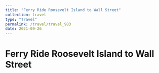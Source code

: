 ```yaml
---
title: "Ferry Ride Roosevelt Island to Wall Street"
collection: travel
type: "Travel"
permalink: /travel/travel_983
date: 2021-09-26
---
```


# Ferry Ride Roosevelt Island to Wall Street
